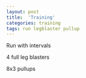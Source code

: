 ```yaml
---
layout: post
title:  'Training'
categories: training
tags: run legblaster pullup
---
```


Run with intervals

4 full leg blasters

8x3 pullups
